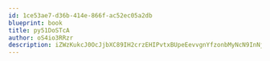 ```yaml
---
id: 1ce53ae7-d36b-414e-866f-ac52ec05a2db
blueprint: book
title: py51DoSTcA
author: oS4io3RRzr
description: iZWzKukcJ0OcJjbXC89IH2crzEHIPvtxBUpeEevvgnYfzonbMyNcN9InNjTcS8AUM21Qr0eUk6hBFOndNwsDjPzr2dMDxTrtcPim
---
```

